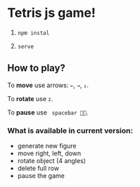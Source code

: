 # Tetris js game!

1) `npm instal`

2) `serve`

## How to play?

To **move** use arrows: ` ← `, ` → `, ` ↓ `.

To **rotate** use ` z `.

To **pause** use ` spacebar 🌌🍷`.

### What is available in current version:

- generate new figure
- move right, left, down
- rotate object (4 angles)
- delete full row
- pause the game

